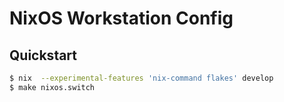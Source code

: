 # NixOS Workstation Config

## Quickstart


```bash
$ nix  --experimental-features 'nix-command flakes' develop
$ make nixos.switch
```
